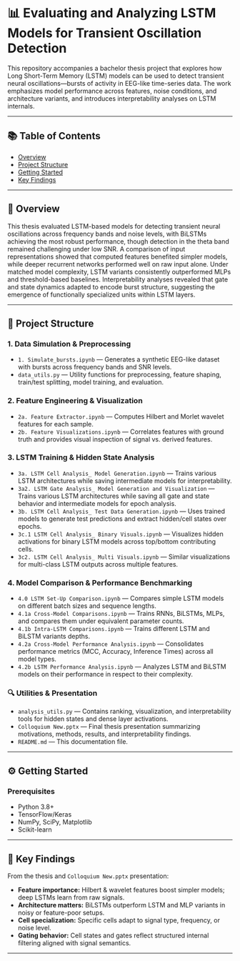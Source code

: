 # 📊 Evaluating and Analyzing LSTM Models for Transient Oscillation Detection

This repository accompanies a bachelor thesis project that explores how Long Short-Term Memory (LSTM) models can be used to detect transient neural oscillations—bursts of activity in EEG-like time-series data. The work emphasizes model performance across features, noise conditions, and architecture variants, and introduces interpretability analyses on LSTM internals.

---

## 📚 Table of Contents

- [Overview](#-overview)
- [Project Structure](#-project-structure)
- [Getting Started](#-getting-started)
- [Key Findings](#-key-findings)

---

## 🧠 Overview

This thesis evaluated LSTM-based models for detecting transient neural oscillations across frequency bands and noise levels, with BiLSTMs achieving the most robust performance, though detection in the theta band remained challenging under low SNR. A comparison of input representations showed that computed features benefited simpler models, while deeper recurrent networks performed well on raw input alone. Under matched model complexity, LSTM variants consistently outperformed MLPs and threshold-based baselines. Interpretability analyses revealed that gate and state dynamics adapted to encode burst structure, suggesting the emergence of functionally specialized units within LSTM layers.

---

## 📁 Project Structure

### 1. Data Simulation & Preprocessing
- `1. Simulate_bursts.ipynb` — Generates a synthetic EEG-like dataset with bursts across frequency bands and SNR levels.
- `data_utils.py` — Utility functions for preprocessing, feature shaping, train/test splitting, model training, and evaluation.

### 2. Feature Engineering & Visualization
- `2a. Feature Extractor.ipynb` — Computes Hilbert and Morlet wavelet features for each sample.
- `2b. Feature Visualizations.ipynb` — Correlates features with ground truth and provides visual inspection of signal vs. derived features.

### 3. LSTM Training & Hidden State Analysis
- `3a. LSTM Cell Analysis_ Model Generation.ipynb` — Trains various LSTM architectures while saving intermediate models for interpretability.
- `3a2. LSTM Gate Analysis_ Model Generation and Visualization` — Trains various LSTM architectures while saving all gate and state behavior and intermediate models for epoch analysis.
- `3b. LSTM Cell Analysis_ Test Data Generation.ipynb` — Uses trained models to generate test predictions and extract hidden/cell states over epochs.
- `3c.1 LSTM Cell Analysis_ Binary Visuals.ipynb` — Visualizes hidden activations for binary LSTM models across top/bottom contributing cells.
- `3c2. LSTM Cell Analysis_ Multi Visuals.ipynb` — Similar visualizations for multi-class LSTM outputs across multiple features.

### 4. Model Comparison & Performance Benchmarking
- `4.0 LSTM Set-Up Comparison.ipynb` — Compares simple LSTM models on different batch sizes and sequence lengths.
- `4.1a Cross-Model Comparisons.ipynb` — Trains RNNs, BiLSTMs, MLPs, and compares them under equivalent parameter counts.
- `4.1b Intra-LSTM Comparisons.ipynb` — Trains different LSTM and BiLSTM variants depths.
- `4.2a Cross-Model Performance Analysis.ipynb` — Consolidates performance metrics (MCC, Accuracy, Inference Times) across all model types.
- `4.2b LSTM Performance Analysis.ipynb` — Analyzes LSTM and BiLSTM models on their performance in respect to their complexity.

### 🔍 Utilities & Presentation
- `analysis_utils.py` — Contains ranking, visualization, and interpretability tools for hidden states and dense layer activations.
- `Colloquium New.pptx` — Final thesis presentation summarizing motivations, methods, results, and interpretability findings.
- `README.md` — This documentation file.

---

## ⚙️ Getting Started

### Prerequisites

- Python 3.8+
- TensorFlow/Keras
- NumPy, SciPy, Matplotlib
- Scikit-learn

---


## 🧾 Key Findings

From the thesis and `Colloquium New.pptx` presentation:

- **Feature importance:** Hilbert & wavelet features boost simpler models; deep LSTMs learn from raw signals.
- **Architecture matters:** BiLSTMs outperform LSTM and MLP variants in noisy or feature-poor setups.
- **Cell specialization:** Specific cells adapt to signal type, frequency, or noise level.
- **Gating behavior:** Cell states and gates reflect structured internal filtering aligned with signal semantics.

---
